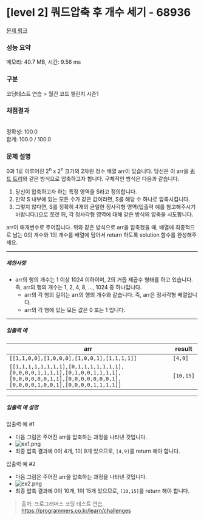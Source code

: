 # [level 2] 쿼드압축 후 개수 세기 - 68936 

[문제 링크](https://school.programmers.co.kr/learn/courses/30/lessons/68936) 

### 성능 요약

메모리: 40.7 MB, 시간: 9.56 ms

### 구분

코딩테스트 연습 > 월간 코드 챌린지 시즌1

### 채점결과

<br/>정확성: 100.0<br/>합계: 100.0 / 100.0

### 문제 설명

<p>0과 1로 이루어진 2<sup>n</sup> x 2<sup>n</sup> 크기의 2차원 정수 배열 arr이 있습니다. 당신은 이 arr을 <a href="https://en.wikipedia.org/wiki/Quadtree" target="_blank" rel="noopener">쿼드 트리</a>와 같은 방식으로 압축하고자 합니다. 구체적인 방식은 다음과 같습니다.</p>

<ol>
<li>당신이 압축하고자 하는 특정 영역을 S라고 정의합니다.</li>
<li>만약 S 내부에 있는 모든 수가 같은 값이라면, S를 해당 수 하나로 압축시킵니다.</li>
<li>그렇지 않다면, S를 정확히 4개의 균일한 정사각형 영역(입출력 예를 참고해주시기 바랍니다.)으로 쪼갠 뒤, 각 정사각형 영역에 대해 같은 방식의 압축을 시도합니다.</li>
</ol>

<p>arr이 매개변수로 주어집니다. 위와 같은 방식으로 arr을 압축했을 때, 배열에 최종적으로 남는 0의 개수와 1의 개수를 배열에 담아서 return 하도록 solution 함수를 완성해주세요.</p>

<hr>

<h5>제한사항</h5>

<ul>
<li>arr의 행의 개수는 1 이상 1024 이하이며, 2의 거듭 제곱수 형태를 하고 있습니다. 즉, arr의 행의 개수는 1, 2, 4, 8, ..., 1024 중 하나입니다.

<ul>
<li>arr의 각 행의 길이는 arr의 행의 개수와 같습니다. 즉, arr은 정사각형 배열입니다.</li>
<li>arr의 각 행에 있는 모든 값은 0 또는 1 입니다.</li>
</ul></li>
</ul>

<hr>

<h5>입출력 예</h5>
<table class="table">
        <thead><tr>
<th>arr</th>
<th>result</th>
</tr>
</thead>
        <tbody><tr>
<td><code>[[1,1,0,0],[1,0,0,0],[1,0,0,1],[1,1,1,1]]</code></td>
<td><code>[4,9]</code></td>
</tr>
<tr>
<td><code>[[1,1,1,1,1,1,1,1],[0,1,1,1,1,1,1,1],[0,0,0,0,1,1,1,1],[0,1,0,0,1,1,1,1],[0,0,0,0,0,0,1,1],[0,0,0,0,0,0,0,1],[0,0,0,0,1,0,0,1],[0,0,0,0,1,1,1,1]]</code></td>
<td><code>[10,15]</code></td>
</tr>
</tbody>
      </table>
<hr>

<h5>입출력 예 설명</h5>

<p>입출력 예 #1</p>

<ul>
<li>다음 그림은 주어진 arr을 압축하는 과정을 나타낸 것입니다.</li>
<li><img src="https://grepp-programmers.s3.ap-northeast-2.amazonaws.com/files/production/d6900862-8be4-4610-aaef-bc8efd5650cf/ex1.png" title="" alt="ex1.png"></li>
<li>최종 압축 결과에 0이 4개, 1이 9개 있으므로, <code>[4,9]</code>를 return 해야 합니다.</li>
</ul>

<p>입출력 예 #2</p>

<ul>
<li>다음 그림은 주어진 arr을 압축하는 과정을 나타낸 것입니다.</li>
<li><img src="https://grepp-programmers.s3.ap-northeast-2.amazonaws.com/files/production/952a05b7-5157-4211-82d9-02845c187e13/ex2.png" title="" alt="ex2.png"></li>
<li>최종 압축 결과에 0이 10개, 1이 15개 있으므로, <code>[10,15]</code>를 return 해야 합니다.</li>
</ul>


> 출처: 프로그래머스 코딩 테스트 연습, https://programmers.co.kr/learn/challenges